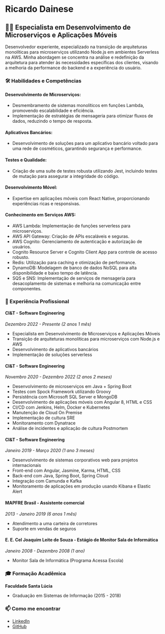 # Ricardo Dainese

## 👨‍💻 Especialista em Desenvolvimento de Microserviços e Aplicações Móveis

Desenvolvedor experiente, especializado na transição de arquiteturas monolíticas para microserviços utilizando Node.js em ambientes Serverless na AWS. Minha abordagem se concentra na análise e redefinição da arquitetura para atender às necessidades específicas dos clientes, visando a melhoria da performance do backend e a experiência do usuário.

### 🛠 Habilidades e Competências

#### Desenvolvimento de Microserviços:
- Desmembramento de sistemas monolíticos em funções Lambda, promovendo escalabilidade e eficiência.
- Implementação de estratégias de mensageria para otimizar fluxos de dados, reduzindo o tempo de resposta.

#### Aplicativos Bancários:
- Desenvolvimento de soluções para um aplicativo bancário voltado para uma rede de cosméticos, garantindo segurança e performance.

#### Testes e Qualidade:
- Criação de uma suíte de testes robusta utilizando Jest, incluindo testes de mutação para assegurar a integridade do código.

#### Desenvolvimento Móvel:
- Expertise em aplicações móveis com React Native, proporcionando experiências ricas e responsivas.

#### Conhecimento em Serviços AWS:
- AWS Lambda: Implementação de funções serverless para microserviços.
- AWS API Gateway: Criação de APIs escaláveis e seguras.
- AWS Cognito: Gerenciamento de autenticação e autorização de usuários.
- Cognito Resource Server e Cognito Client App para controle de acesso robusto.
- Redis: Utilização para caching e otimização de performance.
- DynamoDB: Modelagem de banco de dados NoSQL para alta disponibilidade e baixo tempo de latência.
- SQS e SNS: Implementação de serviços de mensageria para desacoplamento de sistemas e melhoria na comunicação entre componentes.

### 💼 Experiência Profissional

#### CI&T - Software Engineering
*Dezembro 2022 - Presente (2 anos 1 mês)*
- Especialista em Desenvolvimento de Microserviços e Aplicações Móveis
- Transição de arquiteturas monolíticas para microserviços com Node.js e AWS
- Desenvolvimento de aplicativos bancários
- Implementação de soluções serverless

#### CI&T - Software Engineering
*Novembro 2020 - Dezembro 2022 (2 anos 2 meses)*
- Desenvolvimento de microserviços em Java + Spring Boot
- Testes com Spock Framework utilizando Groovy
- Persistência com Microsoft SQL Server e MongoDB
- Desenvolvimento de aplicações móveis com Angular 8, HTML e CSS
- CI/CD com Jenkins, Helm, Docker e Kubernetes
- Manutenção de Cloud On Premise
- Implementação de cultura SRE
- Monitoramento com Dynatrace
- Análise de incidentes e aplicação de cultura Postmortem

#### CI&T - Software Engineering
*Janeiro 2019 - Março 2020 (1 ano 3 meses)*
- Desenvolvimento de sistemas corporativos web para projetos internacionais
- Front-end com Angular, Jasmine, Karma, HTML, CSS
- Back-end com Java, Spring Boot, Spring Cloud
- Integração com Camunda e Kafka
- Monitoramento de aplicações em produção usando Kibana e Elastic Alert

#### MAPFRE Brasil - Assistente comercial
*2013 - Janeiro 2019 (6 anos 1 mês)*
- Atendimento a uma carteira de corretores
- Suporte em vendas de seguros

#### E. E. Cel Joaquim Leite de Souza - Estágio de Monitor Sala de Informática
*Janeiro 2008 - Dezembro 2008 (1 ano)*
- Monitor Sala de Informática (Programa Acessa Escola)

### 🎓 Formação Acadêmica

**Faculdade Santa Lúcia**
- Graduação em Sistemas de Informação (2015 - 2018)

### 📫 Como me encontrar

- [LinkedIn](https://www.linkedin.com/in/seu-perfil-linkedin)
- [GitHub](https://github.com/josericardodainese)
